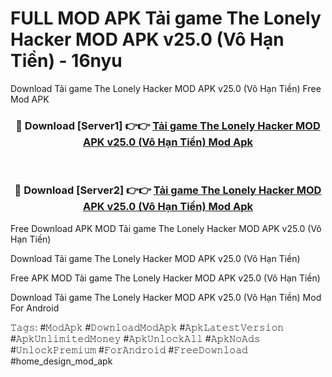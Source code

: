 # FULL MOD APK Tải game The Lonely Hacker MOD APK v25.0 (Vô Hạn Tiền) - 16nyu
Download Tải game The Lonely Hacker MOD APK v25.0 (Vô Hạn Tiền) Free Mod APK

<div align="center">
<h3>🔴 Download [Server1] 👉👉 <a href="https://apk-comot.site?title=Tải_game_The_Lonely_Hacker_MOD_APK_v25.0_(Vô_Hạn_Tiền)">Tải game The Lonely Hacker MOD APK v25.0 (Vô Hạn Tiền) Mod Apk</a></h3><br>

<h3>🔴 Download [Server2] 👉👉 <a href="https://apk-comot.site?title=Tải_game_The_Lonely_Hacker_MOD_APK_v25.0_(Vô_Hạn_Tiền)">Tải game The Lonely Hacker MOD APK v25.0 (Vô Hạn Tiền) Mod Apk</a></h3>
</div>


Free Download APK MOD Tải game The Lonely Hacker MOD APK v25.0 (Vô Hạn Tiền)

Download Tải game The Lonely Hacker MOD APK v25.0 (Vô Hạn Tiền) 

Free APK MOD Tải game The Lonely Hacker MOD APK v25.0 (Vô Hạn Tiền) 

Download Tải game The Lonely Hacker MOD APK v25.0 (Vô Hạn Tiền) Mod For Android

𝚃𝚊𝚐𝚜: #𝙼𝚘𝚍𝙰𝚙𝚔 #𝙳𝚘𝚠𝚗𝚕𝚘𝚊𝚍𝙼𝚘𝚍𝙰𝚙𝚔 #𝙰𝚙𝚔𝙻𝚊𝚝𝚎𝚜𝚝𝚅𝚎𝚛𝚜𝚒𝚘𝚗 #𝙰𝚙𝚔𝚄𝚗𝚕𝚒𝚖𝚒𝚝𝚎𝚍𝙼𝚘𝚗𝚎𝚢 #𝙰𝚙𝚔𝚄𝚗𝚕𝚘𝚌𝚔𝙰𝚕𝚕 #𝙰𝚙𝚔𝙽𝚘𝙰𝚍𝚜 #𝚄𝚗𝚕𝚘𝚌𝚔𝙿𝚛𝚎𝚖𝚒𝚞𝚖 #𝙵𝚘𝚛𝙰𝚗𝚍𝚛𝚘𝚒𝚍 #𝙵𝚛𝚎𝚎𝙳𝚘𝚠𝚗𝚕𝚘𝚊𝚍 #home_design_mod_apk